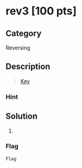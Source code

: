# rev3 [100 pts]

## Category
Reversing

## Description
><a href="https://drive.google.com/open?id=1nMA7s8hrg0uVMpRTAIoBeMOHctTqGRPg"> Key </a>

### Hint
>

## Solution
1.

### Flag
`Flag`
